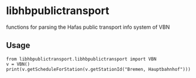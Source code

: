 # libhbpublictransport
functions for parsing the Hafas public transport info system of VBN


## Usage

    from libhbpublictransport.libhbpublictransport import VBN
    v = VBN()
    print(v.getScheduleForStation(v.getStationId("Bremen, Hauptbahnhof")))

